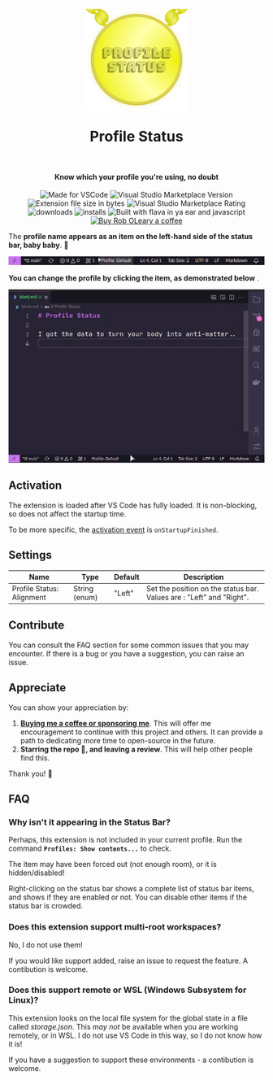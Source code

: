 <h1 align="center">
  <br>
    <img align="center" src="img/logo.png" width="200">
  <br>
	<br>
  Profile Status
  <br>
  <br>
</h1>
<h4 align="center">Know which your profile you're using, no doubt</h4>

<p align="center">
<img src="https://img.shields.io/static/v1?logo=visual-studio-code&label=made%20for&message=VS%20Code&color=0000ff" alt="Made for VSCode">
<img src="https://img.shields.io/visual-studio-marketplace/v/robole.profile-status?logo=visual-studio-code&color=d6c43e" alt="Visual Studio Marketplace Version">
<img src="https://img.shields.io/static/v1?logo=visual-studio-code&label=size&message=35KB&color=008000"
alt="Extension file size in bytes">
<img src="https://img.shields.io/visual-studio-marketplace/r/robole.profile-status?logo=visual-studio-code&color=d6c43e" alt="Visual Studio Marketplace Rating">
<img src="https://img.shields.io/visual-studio-marketplace/d/robole.profile-status?logo=visual-studio-code&color=blue" alt="downloads"/>
<img src="https://img.shields.io/visual-studio-marketplace/i/robole.profile-status?logo=visual-studio-code&color=blue" alt="installs"/>
<img src="https://img.shields.io/static/v1?label=built%20with&message=flava%20in%20ya%20ear%20%26%20javascript&color=d6c43e" alt="Built with flava in ya ear and javascript"/>
<a href="https://ko-fi.com/roboleary"><img src="https://img.shields.io/badge/Buy%20me%20a%20coffee-$4-orange?logo=buy-me-a-coffee" alt="Buy Rob OLeary a coffee"></a>
</p>

The **profile name appears as an item on the left-hand side of the status bar, baby baby**. 👊

![screenshot of markdown open with the profile status item in the status bar saying "Profile: Default"](img/screenshot-statusbar.png)

**You can change the profile by clicking the item, as demonstrated below** .

![demo of clicking the status bar item and changing the profile from Default to Teaching](img/demo.webp)

## Activation

The extension is loaded after VS Code has fully loaded. It is non-blocking, so does not affect the startup time.

To be more specific, the [activation event](https://code.visualstudio.com/api/references/activation-events) is `onStartupFinished`.

## Settings

| Name                                               | Type    | Default | Description                                            |
| -------------------------------------------------- | ------- | ------- | ------------------------------------------------------ |
| Profile Status: Alignment | String (enum) | "Left"   | Set the position on the status bar. Values are : "Left" and "Right".|

## Contribute

You can consult the FAQ section for some common issues that you may encounter. If there is a bug or you have a suggestion, you can raise an issue.

## Appreciate

You can show your appreciation by:
1. **[Buying me a coffee or sponsoring me](https://ko-fi.com/roboleary)**. This will offer me encouragement to continue with this project and others. It can provide a path to dedicating more time to open-source in the future.
1. **Starring the repo 🌟, and leaving a review**. This will help other people find this.

Thank you! 🙏

## FAQ

### Why isn't it appearing in the Status Bar?

Perhaps, this extension is not included in your current profile. Run the command **`Profiles: Show contents...`** to check.

The item may have been forced out (not enough room), or it is hidden/disabled!

Right-clicking on the status bar shows a complete list of status bar items, and shows if they are enabled or not. You can disable other items if the status bar is crowded.

### Does this extension support multi-root workspaces?

No, I do not use them!

If you would like support added, raise an issue to request the feature. A contibution is welcome.

### Does this support remote or WSL (Windows Subsystem for Linux)?

This extension looks on the local file system for the global state in a file called *storage.json*. This *may not* be available when you are working remotely, or in WSL. I do not use VS Code in this way, so I do not know how it is!

If you have a suggestion to support these environments - a contibution is welcome.

